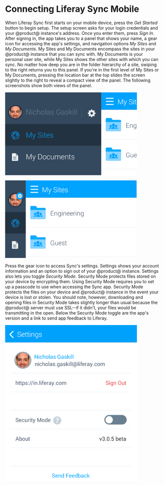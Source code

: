 # Connecting Liferay Sync Mobile [](id=connecting-liferay-sync-mobile)

When Liferay Sync first starts on your mobile device, press the *Get Started*
button to begin setup. The setup screen asks for your login credentials and your
@product@ instance's address. Once you enter them, press *Sign In*. After 
signing in, the app takes you to a panel that shows your name, a gear icon for 
accessing the app's settings, and navigation options *My Sites* and *My 
Documents*. My Sites and My Documents encompass the sites in your @product@ 
instance that you can sync with. My Documents is your personal user site, while 
My Sites shows the other sites with which you can sync. No matter how deep you 
are in the folder hierarchy of a site, swiping to the right returns you to this 
panel. If you're in the first level of My Sites or My Documents, pressing the 
location bar at the top slides the screen slightly to the right to reveal a 
compact view of the panel. The following screenshots show both views of the 
panel. 

![Figure 1: This panel lets you access the app's settings, as well as your sites and documents.](../../../../images/sync-mobile-panel.png)

![Figure 2: Tapping the title bar at the top of My Sites or My Documents opens the main Sync panel's compact view.](../../../../images/sync-mobile-panel-compact.png)

Press the gear icon to access Sync's settings. Settings shows your account
information and an option to sign out of your @product@ instance. Settings also 
lets you toggle *Security Mode*. Security Mode protects files stored on your 
device by encrypting them. Using Security Mode requires you to set up a passcode 
to use when accessing the Sync app. Security Mode protects the files on your 
device and @product@ instance in the event your device is lost or stolen. You 
should note, however, downloading and opening files in Security Mode takes 
slightly longer than usual because the @product@ server must use SSL--if it 
didn't, your files would be transmitting in the open. Below the Security Mode 
toggle are the app's version and a link to send app feedback to Liferay. 

![Figure 3: The Settings screen for the Sync app lets you sign out of your @product@ instance, enable Security Mode, view the app's version, and send feedback.](../../../../images/sync-mobile-settings.png)
